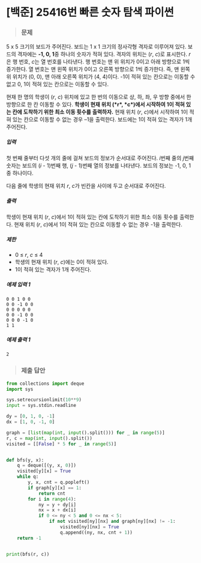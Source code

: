 # [백준] 25416번 빠른 숫자 탐색 파이썬

> ### 문제

5 x 5 크기의 보드가 주어진다. 보드는 1 x 1 크기의 정사각형 격자로 이루어져 있다. 보드의 격자에는 **-1, 0, 1**중 하나의 숫자가 적혀 있다. 격자의 위치는 (*r*, *c*)로 표시한다. *r*은 행 번호, *c*는 열 번호를 나타낸다. 행 번호는 맨 위 위치가 0이고 아래 방향으로 1씩 증가한다. 열 번호는 맨 왼쪽 위치가 0이고 오른쪽 방향으로 1씩 증가한다. 즉, 맨 왼쪽 위 위치가 (0, 0), 맨 아래 오른쪽 위치가 (4, 4)이다. -1이 적혀 있는 칸으로는 이동할 수 없고 0, 1이 적혀 있는 칸으로는 이동할 수 있다.

현재 한 명의 학생이 (*r*, *c*) 위치에 있고 한 번의 이동으로 상, 하, 좌, 우 방향 중에서 한 방향으로 한 칸 이동할 수 있다. **학생이 현재 위치 (\*r\*, \*c\*)에서 시작하여 1이 적혀 있는 칸에 도착하기 위한 최소 이동 횟수를 출력하자.** 현재 위치 (*r*, *c*)에서 시작하여 1이 적혀 있는 칸으로 이동할 수 없는 경우 –1을 출력한다. 보드에는 1이 적혀 있는 격자가 1개 주어진다.

##### 입력

첫 번째 줄부터 다섯 개의 줄에 걸쳐 보드의 정보가 순서대로 주어진다. *i*번째 줄의 *j*번째 숫자는 보드의 (*i* - 1)번째 행, (*j* - 1)번째 열의 정보를 나타낸다. 보드의 정보는 -1, 0, 1중 하나이다.

다음 줄에 학생의 현재 위치 *r*, *c*가 빈칸을 사이에 두고 순서대로 주어진다.

##### 출력

학생이 현재 위치 (*r*, *c*)에서 1이 적혀 있는 칸에 도착하기 위한 최소 이동 횟수를 출력한다. 현재 위치 (*r*, *c*)에서 1이 적혀 있는 칸으로 이동할 수 없는 경우 -1을 출력한다.

##### 제한

- 0 ≤ *r*, *c* ≤ 4
- 학생의 현재 위치 (*r*, *c*)에는 0이 적혀 있다.
- 1이 적혀 있는 격자가 1개 주어진다.

##### 예제 입력 1

```
0 0 1 0 0
0 0 -1 0 0
0 0 0 0 0
0 0 -1 0 0
0 0 0 -1 0
1 1
```

##### 예제 출력 1

```
2
```

> ### 제출 답안

```python
from collections import deque
import sys

sys.setrecursionlimit(10**9)
input = sys.stdin.readline

dy = [0, 1, 0, -1]
dx = [1, 0, -1, 0]

graph = [list(map(int, input().split())) for _ in range(5)]
r, c = map(int, input().split())
visited = [[False] * 5 for _ in range(5)]


def bfs(y, x):
    q = deque([(y, x, 0)])
    visited[y][x] = True
    while q:
        y, x, cnt = q.popleft()
        if graph[y][x] == 1:
            return cnt
        for i in range(4):
            ny = y + dy[i]
            nx = x + dx[i]
            if 0 <= ny < 5 and 0 <= nx < 5:
                if not visited[ny][nx] and graph[ny][nx] != -1:
                    visited[ny][nx] = True
                    q.append((ny, nx, cnt + 1))
    return -1


print(bfs(r, c))
```